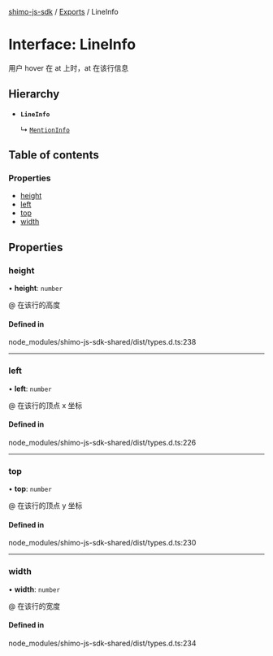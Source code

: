 [shimo-js-sdk](../README.md) / [Exports](../modules.md) / LineInfo

# Interface: LineInfo

用户 hover 在 at 上时，at 在该行信息

## Hierarchy

- **`LineInfo`**

  ↳ [`MentionInfo`](MentionInfo.md)

## Table of contents

### Properties

- [height](LineInfo.md#height)
- [left](LineInfo.md#left)
- [top](LineInfo.md#top)
- [width](LineInfo.md#width)

## Properties

### height

• **height**: `number`

@ 在该行的高度

#### Defined in

node_modules/shimo-js-sdk-shared/dist/types.d.ts:238

___

### left

• **left**: `number`

@ 在该行的顶点 x 坐标

#### Defined in

node_modules/shimo-js-sdk-shared/dist/types.d.ts:226

___

### top

• **top**: `number`

@ 在该行的顶点 y 坐标

#### Defined in

node_modules/shimo-js-sdk-shared/dist/types.d.ts:230

___

### width

• **width**: `number`

@ 在该行的宽度

#### Defined in

node_modules/shimo-js-sdk-shared/dist/types.d.ts:234

